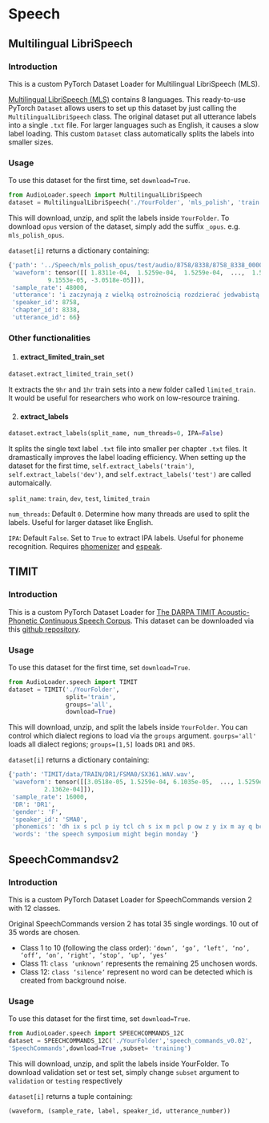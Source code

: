 # Speech

## Multilingual LibriSpeech
### Introduction
This is a custom PyTorch Dataset Loader for Multilingual LibriSpeech (MLS).

[Multilingual LibriSpeech (MLS)](http://www.openslr.org/94/) contains 8 languages. This ready-to-use PyTorch `Dataset` allows users to set up this dataset by just calling the `MultilingualLibriSpeech` class. The original dataset put all utterance labels into a single `.txt` file. For larger languages such as English, it causes a slow label loading. This custom `Dataset` class automatically splits the labels into smaller sizes.

### Usage
To use this dataset for the first time, set `download=True`. 

```python
from AudioLoader.speech import MultilingualLibriSpeech
dataset = MultilingualLibriSpeech('./YourFolder', 'mls_polish', 'train', download=True)
```

This will download, unzip, and split the labels inside `YourFolder`. To download `opus` version of the dataset, simply add the suffix `_opus`. e.g. `mls_polish_opus`.

`dataset[i]` returns a dictionary containing:

```python
{'path': '../Speech/mls_polish_opus/test/audio/8758/8338/8758_8338_000066.opus',
 'waveform': tensor([[ 1.8311e-04,  1.5259e-04,  1.5259e-04,  ...,  1.5259e-04,
           9.1553e-05, -3.0518e-05]]),
 'sample_rate': 48000,
 'utterance': 'i zaczynają z wielką ostrożnością rozdzierać jedwabistą powłokę w tem miejscu gdzie się znajduje głowa poczwarki gdyż młoda mrówka tak jest niedołężną że nawet wykluć się ze swego więzienia nie może bez obcej pomocy wyciągnąwszy ostrożnie więźnia który jest jeszcze omotany w rodzaj pieluszki',
 'speaker_id': 8758,
 'chapter_id': 8338,
 'utterance_id': 66}
```

### Other functionalities

1. #### extract_limited_train_set
```python
dataset.extract_limited_train_set()
```
It extracts the `9hr` and `1hr` train sets into a new folder called `limited_train`. It would be useful for researchers who work on low-resource training.


2. #### extract_labels
```python
dataset.extract_labels(split_name, num_threads=0, IPA=False)
```
It splits the single text label `.txt` file into smaller per chapter `.txt` files. It dramastically improves the label loading efficiency. When setting up the dataset for the first time, `self.extract_labels('train')`, `self.extract_labels('dev')`, and `self.extract_labels('test')` are called automaically.

`split_name`: `train`, `dev`, `test`, `limited_train`

`num_threads`: Default `0`. Determine how many threads are used to split the labels. Useful for larger dataset like English.

`IPA`: Default `False`. Set to `True` to extract IPA labels. Useful for phoneme recognition. Requires [phomenizer](https://github.com/bootphon/phonemizer) and [espeak](https://github.com/espeak-ng/espeak-ng).

## TIMIT
### Introduction
This is a custom PyTorch Dataset Loader for [The DARPA TIMIT Acoustic-Phonetic Continuous Speech Corpus](https://catalog.ldc.upenn.edu/LDC93S1). This dataset can be downloaded via this [github repository](https://github.com/philipperemy/timit).
### Usage
To use this dataset for the first time, set `download=True`. 

```python
from AudioLoader.speech import TIMIT
dataset = TIMIT('./YourFolder',
                split='train',
                groups='all',
                download=True)
```

This will download, unzip, and split the labels inside `YourFolder`. You can control which dialect regions to load via the `groups` argument. `gourps='all'` loads all dialect regions; `groups=[1,5]` loads `DR1` and `DR5`.

`dataset[i]` returns a dictionary containing:

```python
{'path': 'TIMIT/data/TRAIN/DR1/FSMA0/SX361.WAV.wav',
 'waveform': tensor([[3.0518e-05, 1.5259e-04, 6.1035e-05,  ..., 1.5259e-04, 0.0000e+00,
          2.1362e-04]]),
 'sample_rate': 16000,
 'DR': 'DR1',
 'gender': 'F',
 'speaker_id': 'SMA0',
 'phonemics': 'dh ix s pcl p iy tcl ch s ix m pcl p ow z y ix m ay q bcl b iy gcl g ih n m ah n dcl d ey ',
 'words': 'the speech symposium might begin monday '}
```

## SpeechCommandsv2
### Introduction
This is a custom PyTorch Dataset Loader for SpeechCommands version 2 with 12 classes. 

Original SpeechCommands version 2 has total 35 single wordings. 10 out of 35 words are chosen.
* Class 1 to 10 (following the class order): `‘down’, ‘go’, ‘left’, ‘no’, ‘off’, ‘on’, ‘right’, ‘stop’, ‘up’, ‘yes’` 
* Class 11: `class ‘unknown’`  represents the remaining 25 unchosen words.
* Class 12: `class ‘silence’` represent no word can be detected which is created from background noise.

### Usage
To use this dataset for the first time, set `download=True`.

```python
from AudioLoader.speech import SPEECHCOMMANDS_12C
dataset = SPEECHCOMMANDS_12C('./YourFolder','speech_commands_v0.02',
'SpeechCommands',download=True ,subset= 'training')
```

This will download, unzip, and split the labels inside YourFolder. To download validation set or test set, simply change `subset` argument to `validation` or `testing` respectively

`dataset[i]` returns a tuple containing:
```python
(waveform, (sample_rate, label, speaker_id, utterance_number))
```
